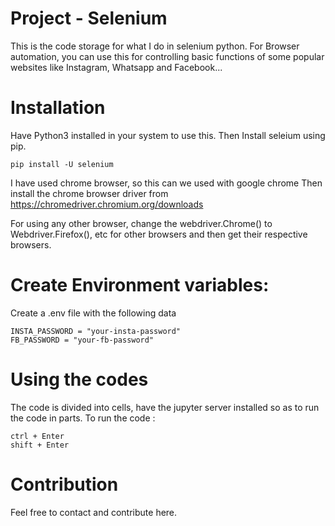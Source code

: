 # Project - Selenium
 This is the code storage for what I do in selenium python.
 For Browser automation, you can use this for controlling basic functions of some popular websites like Instagram, Whatsapp and Facebook...

# Installation
 Have Python3 installed in your system to use this.
 Then Install seleium using pip.
 ```
 pip install -U selenium
 ```

 I have used chrome browser, so this can we used with google chrome
 Then install the chrome browser driver from https://chromedriver.chromium.org/downloads

 For using any other browser, change the webdriver.Chrome() to Webdriver.Firefox(), etc for other browsers and then get their respective browsers.

# Create Environment variables:
 Create a .env file with the following data
 ```
 INSTA_PASSWORD = "your-insta-password"
 FB_PASSWORD = "your-fb-password"
 ```

# Using the codes
 The code is divided into cells, have the jupyter server installed so as to run the code in parts.
 To run the code :
 ```
 ctrl + Enter
 shift + Enter
 ```

# Contribution
 Feel free to contact and contribute here.
